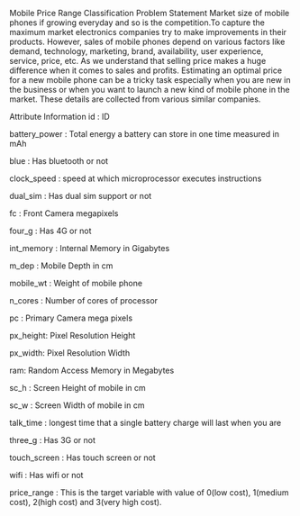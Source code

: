 <p>Mobile Price Range Classification Problem Statement Market size of mobile phones if growing everyday and so is the competition.To capture the maximum market electronics companies try to make improvements in their products. However, sales of mobile phones depend on various factors like demand, technology, marketing, brand, availability, user experience, service, price, etc. As we understand that selling price makes a huge difference when it comes to sales and profits. Estimating an optimal price for a new mobile phone can be a tricky task especially when you are new in the business or when you want to launch a new kind of mobile phone in the market. These details are collected from various similar companies.

Attribute Information id : ID

battery_power : Total energy a battery can store in one time measured in mAh

blue : Has bluetooth or not

clock_speed : speed at which microprocessor executes instructions

dual_sim : Has dual sim support or not

fc : Front Camera megapixels

four_g : Has 4G or not

int_memory : Internal Memory in Gigabytes

m_dep : Mobile Depth in cm

mobile_wt : Weight of mobile phone

n_cores : Number of cores of processor

pc : Primary Camera mega pixels

px_height: Pixel Resolution Height

px_width: Pixel Resolution Width

ram: Random Access Memory in Megabytes

sc_h : Screen Height of mobile in cm

sc_w : Screen Width of mobile in cm

talk_time : longest time that a single battery charge will last when you are

three_g : Has 3G or not

touch_screen : Has touch screen or not

wifi : Has wifi or not

price_range : This is the target variable with value of 0(low cost), 1(medium cost), 2(high cost) and 3(very high cost).</p>
